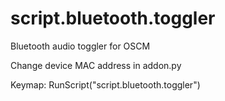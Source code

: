 # script.bluetooth.toggler
Bluetooth audio toggler for OSCM

Change device MAC address in addon.py

Keymap:
<key>RunScript("script.bluetooth.toggler")</key>
